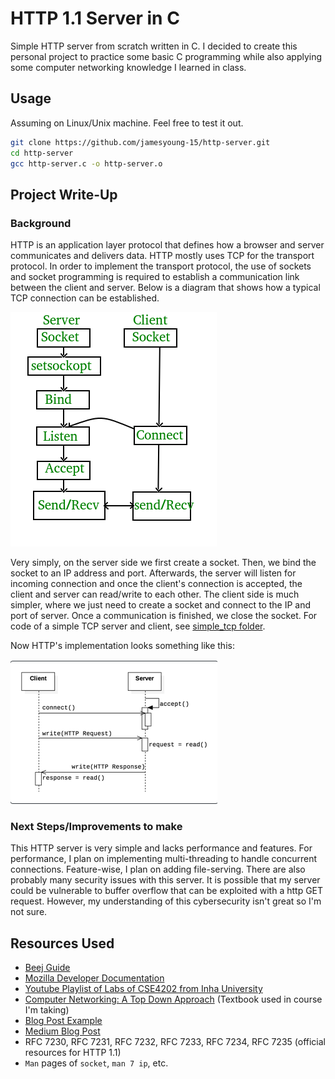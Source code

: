 # HTTP 1.1 Server in C
Simple HTTP server from scratch written in C. I decided to create this personal project to practice some basic C programming while also applying some computer networking knowledge I learned in class.

## Usage
Assuming on Linux/Unix machine. Feel free to test it out.
``` bash
git clone https://github.com/jamesyoung-15/http-server.git
cd http-server
gcc http-server.c -o http-server.o
```

## Project Write-Up
### Background
HTTP is an application layer protocol that defines how a browser and server communicates and delivers data. HTTP mostly uses TCP for the transport protocol. In order to implement the transport protocol, the use of sockets and socket programming is required to establish a communication link between the client and server. Below is a diagram that shows how a typical TCP connection can be established.

![alt text](./src/media/simple-socket-diagram.png)

Very simply, on the server side we first create a socket. Then, we bind the socket to an IP address and port. Afterwards, the server will listen for incoming connection and once the client's connection is accepted, the client and server can read/write to each other. The client side is much simpler, where we just need to create a socket and connect to the IP and port of server. Once a communication is finished, we close the socket. For code of a simple TCP server and client, see [simple_tcp folder](https://github.com/jamesyoung-15/http-server/tree/main/simple_tcp).

Now HTTP's implementation looks something like this:

![alt text](./src/media/http-diagram.png)


### Next Steps/Improvements to make
This HTTP server is very simple and lacks performance and features. For performance, I plan on implementing multi-threading to handle concurrent connections. Feature-wise, I plan on adding file-serving. There are also probably many security issues with this server. It is possible that my server could be vulnerable to buffer overflow that can be exploited with a http GET request. However, my understanding of this cybersecurity isn't great so I'm not sure.

## Resources Used
- [Beej Guide](https://beej.us/guide/bgnet/html/#client-server-background)
- [Mozilla Developer Documentation](https://developer.mozilla.org/en-US/docs/Web/HTTP/Overview)
- [Youtube Playlist of Labs of CSE4202 from Inha University](https://www.youtube.com/playlist?list=PLZIwlOSv75K7jXcVABdIo3wyKp5NwXKlW) 
- [Computer Networking: A Top Down Approach](https://gaia.cs.umass.edu/kurose_ross/index.php) (Textbook used in course I'm taking)
- [Blog Post Example](https://bruinsslot.jp/post/simple-http-webserver-in-c/)
- [Medium Blog Post](https://medium.com/from-the-scratch/http-server-what-do-you-need-to-knoPostExample-simple-http-server-from-scratch-d1ef8945e4fa)
-  RFC 7230, RFC 7231, RFC 7232, RFC 7233, RFC 7234, RFC 7235 (official resources for HTTP 1.1)
- `Man` pages of `socket`, `man 7 ip`, etc. 